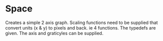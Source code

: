 Space
=====

Creates a simple 2 axis graph.  Scaling functions need to be supplied that convert units (x & y) to pixels and back.  ie
4 functions.  The typedefs are given.  The axis and graticyles can be supplied.